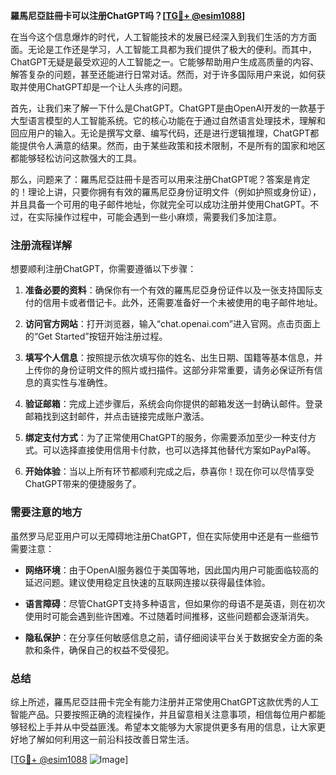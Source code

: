 **羅馬尼亞註冊卡可以注册ChatGPT吗？[[TG💪+ @esim1088](https://t.me/s/esim1088)]**

在当今这个信息爆炸的时代，人工智能技术的发展已经深入到我们生活的方方面面。无论是工作还是学习，人工智能工具都为我们提供了极大的便利。而其中，ChatGPT无疑是最受欢迎的人工智能之一。它能够帮助用户生成高质量的内容、解答复杂的问题，甚至还能进行日常对话。然而，对于许多国际用户来说，如何获取并使用ChatGPT却是一个让人头疼的问题。

首先，让我们来了解一下什么是ChatGPT。ChatGPT是由OpenAI开发的一款基于大型语言模型的人工智能系统。它的核心功能在于通过自然语言处理技术，理解和回应用户的输入。无论是撰写文章、编写代码，还是进行逻辑推理，ChatGPT都能提供令人满意的结果。然而，由于某些政策和技术限制，不是所有的国家和地区都能够轻松访问这款强大的工具。

那么，问题来了：羅馬尼亞註冊卡是否可以用来注册ChatGPT呢？答案是肯定的！理论上讲，只要你拥有有效的羅馬尼亞身份证明文件（例如护照或身份证），并且具备一个可用的电子邮件地址，你就完全可以成功注册并使用ChatGPT。不过，在实际操作过程中，可能会遇到一些小麻烦，需要我们多加注意。

### 注册流程详解

想要顺利注册ChatGPT，你需要遵循以下步骤：

1. **准备必要的资料**：确保你有一个有效的羅馬尼亞身份证件以及一张支持国际支付的信用卡或者借记卡。此外，还需要准备好一个未被使用的电子邮件地址。
   
2. **访问官方网站**：打开浏览器，输入“chat.openai.com”进入官网。点击页面上的“Get Started”按钮开始注册过程。

3. **填写个人信息**：按照提示依次填写你的姓名、出生日期、国籍等基本信息，并上传你的身份证明文件的照片或扫描件。这部分非常重要，请务必保证所有信息的真实性与准确性。

4. **验证邮箱**：完成上述步骤后，系统会向你提供的邮箱发送一封确认邮件。登录邮箱找到这封邮件，并点击链接完成账户激活。

5. **绑定支付方式**：为了正常使用ChatGPT的服务，你需要添加至少一种支付方式。可以选择直接使用信用卡付款，也可以选择其他替代方案如PayPal等。

6. **开始体验**：当以上所有环节都顺利完成之后，恭喜你！现在你可以尽情享受ChatGPT带来的便捷服务了。

### 需要注意的地方

虽然罗马尼亚用户可以无障碍地注册ChatGPT，但在实际使用中还是有一些细节需要注意：

- **网络环境**：由于OpenAI服务器位于美国等地，因此国内用户可能面临较高的延迟问题。建议使用稳定且快速的互联网连接以获得最佳体验。
  
- **语言障碍**：尽管ChatGPT支持多种语言，但如果你的母语不是英语，则在初次使用时可能会遇到些许困难。不过随着时间推移，这些问题都会逐渐消失。

- **隐私保护**：在分享任何敏感信息之前，请仔细阅读平台关于数据安全方面的条款和条件，确保自己的权益不受侵犯。

### 总结

综上所述，羅馬尼亞註冊卡完全有能力注册并正常使用ChatGPT这款优秀的人工智能产品。只要按照正确的流程操作，并且留意相关注意事项，相信每位用户都能够轻松上手并从中受益匪浅。希望本文能够为大家提供更多有用的信息，让大家更好地了解如何利用这一前沿科技改善日常生活。

[[TG💪+ @esim1088](https://t.me/s/esim1088) ![Image](https://i.postimg.cc/4NQfJmqS/Snipaste-2025-05-13-00-14-12.png)]